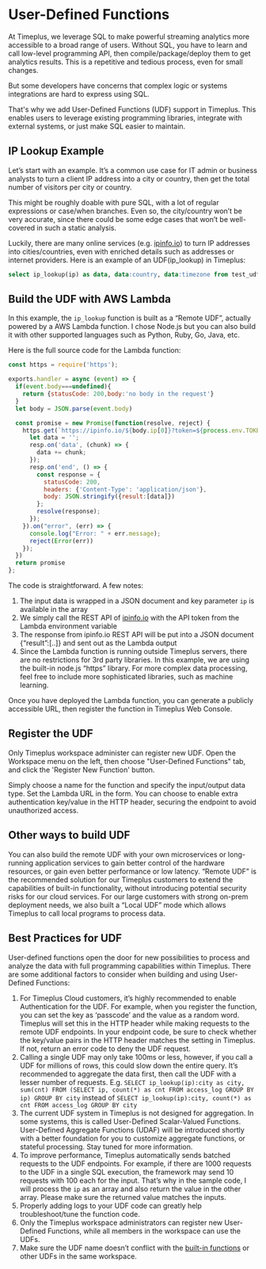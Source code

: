 # User-Defined Functions

At Timeplus, we leverage SQL to make powerful streaming analytics more accessible to a broad range of users. Without SQL, you have to learn and call low-level programming API, then compile/package/deploy them to get analytics results. This is a repetitive and tedious process, even for small changes. 

But some developers have concerns that complex logic or systems integrations are hard to express using SQL.

That's why we add User-Defined Functions (UDF) support in Timeplus. This enables users to leverage existing programming libraries, integrate with external systems, or just make SQL easier to maintain.

## IP Lookup Example

Let’s start with an example. It’s a common use case for IT admin or business analysts to turn a client IP address into a city or country, then get the total number of visitors per city or country. 

This might be roughly doable with pure SQL, with a lot of regular expressions or case/when branches. Even so, the city/country won’t be very accurate, since there could be some edge cases that won’t be well-covered in such a static analysis.

Luckily, there are many online services (e.g. [ipinfo.io](https://ipinfo.io)) to turn IP addresses into cities/countries, even with enriched details such as addresses or internet providers.
Here is an example of an UDF(ip_lookup) in Timeplus:

```sql
select ip_lookup(ip) as data, data:country, data:timezone from test_udf
```

## Build the UDF with AWS Lambda

In this example, the `ip_lookup` function is built as a “Remote UDF”, actually powered by a AWS Lambda function. I chose Node.js but you can also build it with other supported languages such as Python, Ruby, Go, Java, etc. 

Here is the full source code for the Lambda function:

```javascript
const https = require('https');

exports.handler = async (event) => {
  if(event.body===undefined){
    return {statusCode: 200,body:'no body in the request'}
  }
  let body = JSON.parse(event.body)

  const promise = new Promise(function(resolve, reject) {
    https.get(`https://ipinfo.io/${body.ip[0]}?token=${process.env.TOKEN}`, (resp) => {
      let data = '';
      resp.on('data', (chunk) => {
        data += chunk;
      });
      resp.on('end', () => {
        const response = {
          statusCode: 200,
          headers: {'Content-Type': 'application/json'},
          body: JSON.stringify({result:[data]})
        };
        resolve(response);
      });
    }).on("error", (err) => {
      console.log("Error: " + err.message);
      reject(Error(err))
    });
  })
  return promise
};
```

The code is straightforward. A few notes:

1. The input data is wrapped in a JSON document and key parameter `ip` is available in the array
2. We simply call the REST API of [ipinfo.io](https://ipinfo.io) with the API token from the Lambda environment variable
3. The response from ipinfo.io REST API will be put into a JSON document {“result”:[..]} and sent out as the Lambda output
4. Since the Lambda function is running outside Timeplus servers, there are no restrictions for 3rd party libraries. In this example, we are using the built-in node.js “https” library. For more complex data processing, feel free to include more sophisticated libraries, such as machine learning.

Once you have deployed the Lambda function, you can generate a publicly accessible URL, then register the function in Timeplus Web Console.

## Register the UDF

Only Timeplus workspace administer can register new UDF. Open the Workspace menu on the left, then choose "User-Defined Functions" tab, and click the 'Register New Function' button.

Simply choose a name for the function and specify the input/output data type. Set the Lambda URL in the form. You can choose to enable extra authentication key/value in the HTTP header, securing the endpoint to avoid unauthorized access.



## Other ways to build UDF

You can also build the remote UDF with your own microservices or long-running application services to gain better control of the hardware resources, or gain even better performance or low latency.
“Remote UDF” is the recommended solution for our Timeplus customers to extend the capabilities of built-in functionality, without introducing potential security risks for our cloud services. For our large customers with strong on-prem deployment needs, we also built a “Local UDF” mode which allows Timeplus to call local programs to process data. 



## Best Practices for UDF

User-defined functions open the door for new possibilities to process and analyze the data with full programming capabilities within Timeplus. There are some additional factors to consider when building and using User-Defined Functions:

1. For Timeplus Cloud customers, it’s highly recommended to enable Authentication for the UDF. For example, when you register the function, you can set the key as ‘passcode’ and the value as a random word. Timeplus will set this in the HTTP header while making requests to the remote UDF endpoints. In your endpoint code, be sure to check whether the key/value pairs in the HTTP header matches the setting in Timeplus. If not, return an error code to deny the UDF request.
2. Calling a single UDF may only take 100ms or less, however, if you call a UDF for millions of rows, this could slow down the entire query. It’s recommended to aggregate the data first, then call the UDF with a lesser number of requests. E.g. `SELECT ip_lookup(ip):city as city, sum(cnt) FROM (SELECT ip, count(*) as cnt FROM access_log GROUP BY ip) GROUP BY city` 
   instead of 
   `SELECT ip_lookup(ip):city, count(*) as cnt FROM access_log GROUP BY city`
3. The current UDF system in Timeplus is not designed for aggregation. In some systems, this is called User-Defined Scalar-Valued Functions. User-Defined Aggregate Functions (UDAF) will be introduced shortly with a better foundation for you to customize aggregate functions, or stateful processing. Stay tuned for more information.
4. To improve performance, Timeplus automatically sends batched requests to the UDF endpoints. For example, if there are 1000 requests to the UDF in a single SQL execution, the framework may send 10 requests with 100 each for the input. That’s why in the sample code, I will process the `ip` as an array and also return the value in the other array. Please make sure the returned value matches the inputs.
5. Properly adding logs to your UDF code can greatly help troubleshoot/tune the function code.
6. Only the Timeplus workspace administrators can register new User-Defined Functions, while all members in the workspace can use the UDFs.
7. Make sure the UDF name doesn’t conflict with the [built-in functions](https://docs.timeplus.com/docs/functions) or other UDFs in the same workspace.